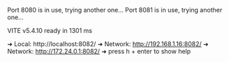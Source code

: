 Port 8080 is in use, trying another one...
Port 8081 is in use, trying another one...

  VITE v5.4.10  ready in 1301 ms

  ➜  Local:   http://localhost:8082/
  ➜  Network: http://192.168.1.16:8082/
  ➜  Network: http://172.24.0.1:8082/
  ➜  press h + enter to show help

